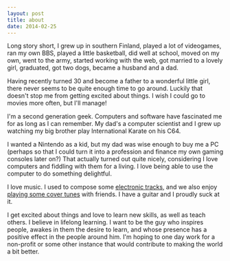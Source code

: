 ```yaml
---
layout: post
title: about
date: 2014-02-25
---
```


Long story short, I grew up in southern Finland, played a lot of videogames, ran my own BBS, played a little basketball, did well at school, moved on my own, went to the army, started working with the web, got married to a lovely girl, graduated, got two dogs, became a husband and a dad.

Having recently turned 30 and become a father to a wonderful little girl, there never seems to be quite enough time to go around. Luckily that doesn't stop me from getting excited about things. I wish I could go to movies more often, but I'll manage!

I'm a second generation geek. Computers and software have fascinated me for as long as I can remember. My dad's a computer scientist and I grew up watching my big brother play International Karate on his C64.

I wanted a Nintendo as a kid, but my dad was wise enough to buy me a PC (perhaps so that I could turn it into a profession and finance my own gaming consoles later on?) That actually turned out quite nicely, considering I love computers and fiddling with them for a living. I love being able to use the computer to do something delightful.

I love music. I used to compose some [electronic tracks](http://rapumies.com), and we also enjoy [playing some cover tunes](https://www.facebook.com/badfinance) with friends. I have a guitar and I proudly suck at it.

I get excited about things and love to learn new skills, as well as teach others. I believe in lifelong learning. I want to be the guy who inspires people, awakes in them the desire to learn, and whose presence has a positive effect in the people around him. I'm hoping to one day work for a non-profit or some other instance that would contribute to making the world a bit better.
